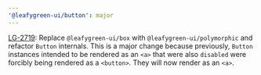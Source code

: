 ```yaml
---
'@leafygreen-ui/button': major
---
```


[LG-2719](https://jira.mongodb.org/browse/LG-2719): Replace `@leafygreen-ui/box` with `@leafygreen-ui/polymorphic` and refactor `Button` internals. This is a major change because previously, `Button` instances intended to be rendered as an `<a>` that were also `disabled` were forcibly being rendered as a `<button>`. They will now render as an `<a>`.
